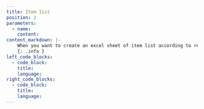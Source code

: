 ```yaml
---
title: Item Iist
position: 2
parameters:
  - name:
    content:
content_markdown: |- 
    When you want to create an excel sheet of item list according to reorder level, item summary, suppliers or color code you can do it by clicking this ‘Item list’ button. If you want to save the relevant item list that you searched, by clicking ‘Export’ button you can do it. 
    {: .info }
left_code_blocks:
  - code_block:
    title:
    language:
right_code_blocks:
  - code_block:
    title:
    language:
---
```

